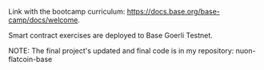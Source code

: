 ﻿Link with the bootcamp curriculum: https://docs.base.org/base-camp/docs/welcome.  

Smart contract exercises are deployed to Base Goerli Testnet.

NOTE:  The final project's updated and final code is in my repository: nuon-flatcoin-base




